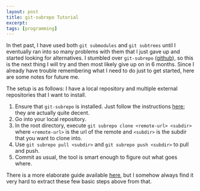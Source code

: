 ```yaml
---
layout: post
title: git-subrepo Tutorial
excerpt: 
tags: [programming]
---
```


In thet past, I have used both `git submodules` and `git subtrees` until I eventually ran into so many problems with them that I just gave up and started looking for alternatives. I stumbled over `git-subrepo` ([github](https://github.com/ingydotnet/git-subrepo)), so this is the next thing I will try and then most likely give up on in 6 months.
Since I already have trouble remembering what I need to do just to get started, here are some notes for future me.

The setup is as follows: I have a local repository and multiple external repositories that I want to install.

 1. Ensure that `git-subrepo` is installed. Just follow the instructions [here](https://github.com/ingydotnet/git-subrepo); they are actually quite decent.
 2. Go into your local repository.
 3. In the root directory, execute
    `git subrepo clone <remote-url> <subdir>`
    where `<remote-url>` is the url of the remote and `<subdir>` is the subdir that you want to clone into.
 4. Use `git subrepo pull <subdir>` and `git subrepo push <subdir>` to pull and push.
 5. Commit as usual, the tool is smart enough to figure out what goes where.

There is a more elaborate guide available [here](https://github.com/ingydotnet/git-subrepo/wiki/Basics), but I somehow always find it very hard to extract these few basic steps above from that.